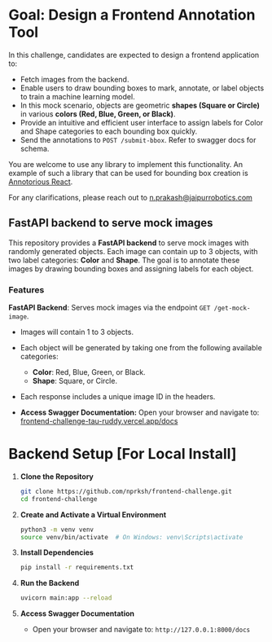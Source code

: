 # Goal: Design a Frontend Annotation Tool

In this challenge, candidates are expected to design a frontend application to:
   - Fetch images from the backend.
   - Enable users to draw bounding boxes to mark, annotate, or label objects to train a machine learning model.
   - In this mock scenario, objects are geometric **shapes (Square or Circle)** in various **colors (Red, Blue, Green, or Black)**.
   - Provide an intuitive and efficient user interface to assign labels for Color and Shape categories to each bounding box quickly.
   - Send the annotations to `POST /submit-bbox`. Refer to swagger docs for schema.

You are welcome to use any library to implement this functionality. An example of such a library that can be used for bounding box creation is [Annotorious React](https://annotorious.dev/react/custom-popups/).

For any clarifications, please reach out to n.prakash@jaipurrobotics.com

## FastAPI backend to serve mock images

This repository provides a **FastAPI backend** to serve mock images with randomly generated objects. Each image can contain up to 3 objects, with two label categories: **Color** and **Shape**. The goal is to annotate these images by drawing bounding boxes and assigning labels for each object.

### Features
**FastAPI Backend**: Serves mock images via the endpoint `GET /get-mock-image`.
   - Images will contain 1 to 3 objects.
   - Each object will be generated by taking one from the following available categories:
     - **Color**: Red, Blue, Green, or Black.
     - **Shape**: Square, or Circle.
   - Each response includes a unique image ID in the headers.

   - **Access Swagger Documentation:** Open your browser and navigate to: [frontend-challenge-tau-ruddy.vercel.app/docs](https://frontend-challenge-tau-ruddy.vercel.app/docs)






# Backend Setup [For Local Install] 

1. **Clone the Repository**
   ```bash
   git clone https://github.com/nprksh/frontend-challenge.git
   cd frontend-challenge
   ```

2. **Create and Activate a Virtual Environment**
   ```bash
   python3 -m venv venv
   source venv/bin/activate  # On Windows: venv\Scripts\activate
   ```

3. **Install Dependencies**
   ```bash
   pip install -r requirements.txt
   ```

4. **Run the Backend**
   ```bash
   uvicorn main:app --reload
   ```

5. **Access Swagger Documentation**
   - Open your browser and navigate to: `http://127.0.0.1:8000/docs`






